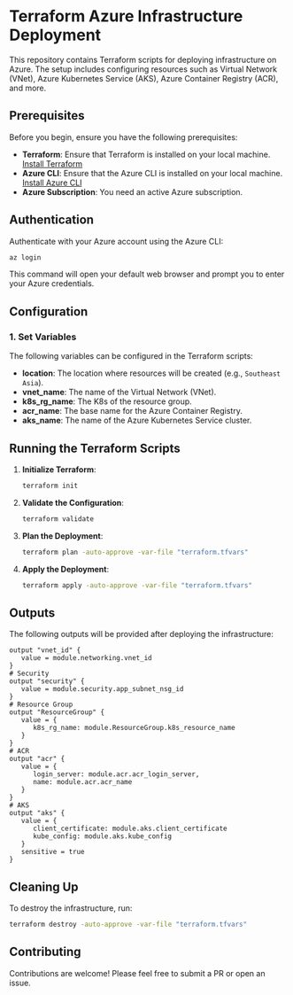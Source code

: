 # Terraform Azure Infrastructure Deployment

This repository contains Terraform scripts for deploying infrastructure on Azure. The setup includes configuring resources such as Virtual Network (VNet), Azure Kubernetes Service (AKS), Azure Container Registry (ACR), and more.

## Prerequisites

Before you begin, ensure you have the following prerequisites:

- **Terraform**: Ensure that Terraform is installed on your local machine. [Install Terraform](https://learn.hashicorp.com/terraform/getting-started/install.html)
- **Azure CLI**: Ensure that the Azure CLI is installed on your local machine. [Install Azure CLI](https://docs.microsoft.com/cli/azure/install-azure-cli)
- **Azure Subscription**: You need an active Azure subscription.

## Authentication

Authenticate with your Azure account using the Azure CLI:

```bash
az login
```

This command will open your default web browser and prompt you to enter your Azure credentials.

## Configuration


### 1. Set Variables

The following variables can be configured in the Terraform scripts:

- **location**: The location where resources will be created (e.g., `Southeast Asia`).
- **vnet_name**: The name of the Virtual Network (VNet).
- **k8s_rg_name**: The K8s of the resource group.
- **acr_name**: The base name for the Azure Container Registry.
- **aks_name**: The name of the Azure Kubernetes Service cluster.

## Running the Terraform Scripts

1. **Initialize Terraform**:
   ```bash
   terraform init
   ```

2. **Validate the Configuration**:
   ```bash
   terraform validate
   ```

3. **Plan the Deployment**:
   ```bash
   terraform plan -auto-approve -var-file "terraform.tfvars"
   ```

4. **Apply the Deployment**:
   ```bash
   terraform apply -auto-approve -var-file "terraform.tfvars"
   ```

## Outputs

The following outputs will be provided after deploying the infrastructure:

```hcl
output "vnet_id" {
   value = module.networking.vnet_id
}
# Security
output "security" {
   value = module.security.app_subnet_nsg_id
}
# Resource Group
output "ResourceGroup" {
   value = {
      k8s_rg_name: module.ResourceGroup.k8s_resource_name
   }
}
# ACR
output "acr" {
   value = {
      login_server: module.acr.acr_login_server,
      name: module.acr.acr_name
   }
}
# AKS
output "aks" {
   value = {
      client_certificate: module.aks.client_certificate
      kube_config: module.aks.kube_config
   }
   sensitive = true
}
```

## Cleaning Up

To destroy the infrastructure, run:
```bash
terraform destroy -auto-approve -var-file "terraform.tfvars"
```

## Contributing

Contributions are welcome! Please feel free to submit a PR or open an issue.